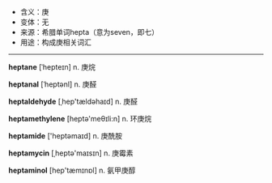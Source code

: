 - <span class="definition">含义：庚</span>
- <span class="definition">变体：无</span>
- <span class="definition">来源：希腊单词hepta（意为seven，即七）</span>
- <span class="definition">用途：构成庚相关词汇</span>

---

<span class="vocabulary">**heptane**</span> [ˈhepteɪn] n. 庚烷

<span class="vocabulary">**heptanal**</span> [ˈheptənl] n. 庚醛

<span class="vocabulary">**heptaldehyde**</span> [ˌhep'tældəhaɪd] n. 庚醛

<span class="vocabulary">**heptamethylene**</span> [heptə'meθɪli:n] n. 环庚烷

<span class="vocabulary">**heptamide**</span> ['heptәmaɪd] n. 庚酰胺

<span class="vocabulary">**heptamycin**</span> [ˌheptә'maɪsɪn] n. 庚霉素

<span class="vocabulary">**heptaminol**</span> [hep'tæmɪnɒl] n. 氨甲庚醇
